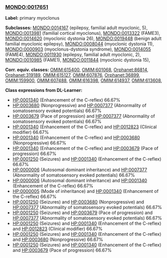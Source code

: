 
### [MONDO:0017651](http://purl.obolibrary.org/obo/MONDO_0017651)
**Label:** primary myoclonus

**Subclasses:** [MONDO:0014167](http://purl.obolibrary.org/obo/MONDO_0014167) (epilepsy, familial adult myoclonic, 5), [MONDO:0013981](http://purl.obolibrary.org/obo/MONDO_0013981) (familial cortical myoclonus), [MONDO:0013322](http://purl.obolibrary.org/obo/MONDO_0013322) (FAME3), [MONDO:0014620](http://purl.obolibrary.org/obo/MONDO_0014620) (myoclonic dystonia 26), [MONDO:0019448](http://purl.obolibrary.org/obo/MONDO_0019448) (benign adult familial myoclonic epilepsy), [MONDO:0008044](http://purl.obolibrary.org/obo/MONDO_0008044) (myoclonic dystonia 11), [MONDO:0000903](http://purl.obolibrary.org/obo/MONDO_0000903) (myoclonus-dystonia syndrome), [MONDO:0014055](http://purl.obolibrary.org/obo/MONDO_0014055) (FAME4), [MONDO:0011930](http://purl.obolibrary.org/obo/MONDO_0011930) (epilepsy, familial adult myoclonic, 2), [MONDO:0010985](http://purl.obolibrary.org/obo/MONDO_0010985) (FAME1), [MONDO:0011844](http://purl.obolibrary.org/obo/MONDO_0011844) (myoclonic dystonia 15), 

**Corr. equiv. classes:** [OMIM:615400](http://purl.obolibrary.org/obo/OMIM_615400), [OMIM:601068](http://purl.obolibrary.org/obo/OMIM_601068), [Orphanet:86814](http://www.orpha.net/ORDO/Orphanet_86814), [Orphanet:319189](http://www.orpha.net/ORDO/Orphanet_319189), [OMIM:615127](http://purl.obolibrary.org/obo/OMIM_615127), [OMIM:607876](http://purl.obolibrary.org/obo/OMIM_607876), [Orphanet:36899](http://www.orpha.net/ORDO/Orphanet_36899), [OMIM:159900](http://purl.obolibrary.org/obo/OMIM_159900), [OMIM:607488](http://purl.obolibrary.org/obo/OMIM_607488), [OMIM:616398](http://purl.obolibrary.org/obo/OMIM_616398), [OMIM:614937](http://purl.obolibrary.org/obo/OMIM_614937), [OMIM:613608](http://purl.obolibrary.org/obo/OMIM_613608), 

**Class expressions from DL-Learner:**

- [HP:0001340](http://purl.obolibrary.org/obo/HP_0001340) (Enhancement of the C-reflex) 66.67%
- [HP:0003680](http://purl.obolibrary.org/obo/HP_0003680) (Nonprogressive) and [HP:0007377](http://purl.obolibrary.org/obo/HP_0007377) (Abnormality of somatosensory evoked potentials) 66.67%
- [HP:0003679](http://purl.obolibrary.org/obo/HP_0003679) (Pace of progression) and [HP:0007377](http://purl.obolibrary.org/obo/HP_0007377) (Abnormality of somatosensory evoked potentials) 66.67%
- [HP:0001340](http://purl.obolibrary.org/obo/HP_0001340) (Enhancement of the C-reflex) and [HP:0012823](http://purl.obolibrary.org/obo/HP_0012823) (Clinical modifier) 66.67%
- [HP:0001340](http://purl.obolibrary.org/obo/HP_0001340) (Enhancement of the C-reflex) and [HP:0003680](http://purl.obolibrary.org/obo/HP_0003680) (Nonprogressive) 66.67%
- [HP:0001340](http://purl.obolibrary.org/obo/HP_0001340) (Enhancement of the C-reflex) and [HP:0003679](http://purl.obolibrary.org/obo/HP_0003679) (Pace of progression) 66.67%
- [HP:0001250](http://purl.obolibrary.org/obo/HP_0001250) (Seizures) and [HP:0001340](http://purl.obolibrary.org/obo/HP_0001340) (Enhancement of the C-reflex) 66.67%
- [HP:0000006](http://purl.obolibrary.org/obo/HP_0000006) (Autosomal dominant inheritance) and [HP:0007377](http://purl.obolibrary.org/obo/HP_0007377) (Abnormality of somatosensory evoked potentials) 66.67%
- [HP:0000006](http://purl.obolibrary.org/obo/HP_0000006) (Autosomal dominant inheritance) and [HP:0001340](http://purl.obolibrary.org/obo/HP_0001340) (Enhancement of the C-reflex) 66.67%
- [HP:0000005](http://purl.obolibrary.org/obo/HP_0000005) (Mode of inheritance) and [HP:0001340](http://purl.obolibrary.org/obo/HP_0001340) (Enhancement of the C-reflex) 66.67%
- [HP:0001250](http://purl.obolibrary.org/obo/HP_0001250) (Seizures) and [HP:0003680](http://purl.obolibrary.org/obo/HP_0003680) (Nonprogressive) and [HP:0007377](http://purl.obolibrary.org/obo/HP_0007377) (Abnormality of somatosensory evoked potentials) 66.67%
- [HP:0001250](http://purl.obolibrary.org/obo/HP_0001250) (Seizures) and [HP:0003679](http://purl.obolibrary.org/obo/HP_0003679) (Pace of progression) and [HP:0007377](http://purl.obolibrary.org/obo/HP_0007377) (Abnormality of somatosensory evoked potentials) 66.67%
- [HP:0001250](http://purl.obolibrary.org/obo/HP_0001250) (Seizures) and [HP:0001340](http://purl.obolibrary.org/obo/HP_0001340) (Enhancement of the C-reflex) and [HP:0012823](http://purl.obolibrary.org/obo/HP_0012823) (Clinical modifier) 66.67%
- [HP:0001250](http://purl.obolibrary.org/obo/HP_0001250) (Seizures) and [HP:0001340](http://purl.obolibrary.org/obo/HP_0001340) (Enhancement of the C-reflex) and [HP:0003680](http://purl.obolibrary.org/obo/HP_0003680) (Nonprogressive) 66.67%
- [HP:0001250](http://purl.obolibrary.org/obo/HP_0001250) (Seizures) and [HP:0001340](http://purl.obolibrary.org/obo/HP_0001340) (Enhancement of the C-reflex) and [HP:0003679](http://purl.obolibrary.org/obo/HP_0003679) (Pace of progression) 66.67%



